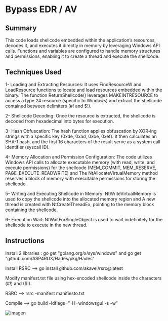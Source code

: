 # Bypass EDR / AV 

## Summary
This code loads shellcode embedded within the application’s resources, decodes it, and executes it directly in memory by leveraging Windows API calls. Functions and variables are configured to handle memory structures and permissions, enabling it to create a thread and execute the shellcode.

## Techniques Used

1- Loading and Extracting Resources: It uses FindResourceW and LoadResource functions to locate and load resources embedded within the binary. The function ReturnShellcode() leverages MAKEINTRESOURCE to access a type 24 resource (specific to Windows) and extract the shellcode contained between delimiters (#! and $!).

2- Shellcode Decoding: Once the resource is extracted, the shellcode is decoded from hexadecimal into bytes for execution.

3- Hash Obfuscation: The hash function applies obfuscation by XOR-ing strings with a specific key (0xde, 0xad, 0xbe, 0xef). It then calculates an SHA-1 hash, and the first 16 characters of the result serve as a system call identifier (syscall ID).

4- Memory Allocation and Permission Configuration: The code utilizes Windows API calls to allocate executable memory (with read, write, and execute permissions) for the shellcode (MEM_COMMIT, MEM_RESERVE, PAGE_EXECUTE_READWRITE) and The NtAllocateVirtualMemory method reserves a block of memory with executable permissions for storing the shellcode.

5- Writing and Executing Shellcode in Memory: NtWriteVirtualMemory is used to copy the shellcode into the allocated memory region and A new thread is created with NtCreateThreadEx, pointing to the memory block containing the shellcode.

6- Execution Wait: NtWaitForSingleObject is used to wait indefinitely for the shellcode to execute in the new thread.

## Instructions
Install 2 libraries : go get "golang.org/x/sys/windows" and go get "github.com/ASP4RUX/Hades/pkg/Hades"

Install RSRC --> go install github.com/akavel/rsrc@latest

Modify manifest.txt file using hex-encoded shellcode inside the characters (#!) and ($!).

RSRC --> rsrc -manifest manifiesto.txt

Compile --> go build -ldflags="-H=windowsgui -s -w"

![imagen](https://github.com/user-attachments/assets/467a3913-0a1a-4022-b40f-a1d0fccc62bf)

